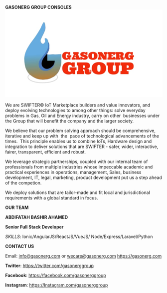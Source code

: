 **GASONERG GROUP CONSOLES**
![This is an image](https://github.com/g-consoles/.github/blob/Assets/profile/IMG-20220519-WA0000.jpg)

We are SWIFTER© IoT Marketplace builders and value innovators, and deploy evolving technologies to among other things: solve everyday problems in Gas, Oil and Energy industry, carry on other  businesses under the Group that will benefit the company and the larger society.

We believe that our problem solving approach should be comprehensive, iterative and keep up with  the  pace of technological advancements of the times.  This principle enables us to combine IoTs, Hardware design and integration to deliver solutions that are SWIFTER - safer, wider, interactive, fairer, transparent, efficient and robust.   

We leverage strategic partnerships, coupled with our internal team of professionals from multiple industries whose impeccable academic and practical experiences in operations, management, Sales, business development, IT, legal, marketing, product development put us a step ahead of the competion.

We deploy solutions that are tailor-made and fit local and jurisdictional requirements with a global standard in focus.

**OUR TEAM**

**ABDIFATAH BASHIR AHAMED**

**Senior Full Stack Developer**

*SKILLS*: Ionic/AngularJS/ReactJS/VueJS/
        Node/Express/Laravel/Python

**CONTACT US**

Email: info@gasonerg.com or wecare@gasonerg.com
https://gasonerg.com

**Twitter**: https://twitter.com/gasonerggroup

**Facebook**: https://facebook.com/gasonerggroup

**Instagram**: https://Instagram.com/gasonerggroup

